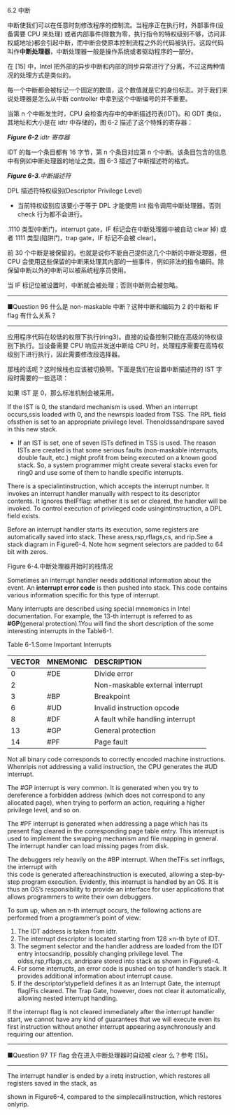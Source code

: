 6.2 中断

中断使我们可以在任意时刻修改程序的控制流。当程序正在执行时，外部事件\(设备需要 CPU 来处理\) 或者内部事件\(除数为零，执行指令的特权级别不够，访问非权威地址\)都会引起中断，而中断会使原本控制流程之外的代码被执行。这段代码叫作**中断处理器**，中断处理器一般是操作系统或者驱动程序的一部分。

在 \[15\] 中，Intel 把外部的异步中断和内部的同步异常进行了分离，不过这两种情况的处理方式是类似的。

每一个中断都会被标记一个固定的数值，这个数值就是它的身份标志。对于我们来说处理器是怎么从中断 controller 中拿到这个中断编号的并不重要。

当第 n 个中断发生时，CPU 会检查内存中的中断描述符表\(IDT\)。和 GDT 类似，其地址和大小是在 idtr 中存储的，图 6-2 描述了这个特殊的寄存器：



_**Figure 6-2**.idtr 寄存器_

IDT 的每一个条目都有 16 字节，第 n 个条目对应第 n 个中断。该条目包含的信息中有例如中断处理器的地址之类。图 6-3 描述了中断描述符的格式。



_**Figure 6-3**.中断描述符_

DPL 描述符特权级别\(Descriptor Privilege Level\)

* 当前特权级别应该要小于等于 DPL 才能使用 int 指令调用中断处理器。否则 check 行为都不会进行。

.1110 类型\(中断门，interrupt gate，IF 标记会在中断处理器中被自动 clear 掉\) 或者 1111 类型\(陷阱门，trap gate，IF 标记不会被 clear\)。

前 30 个中断是被保留的。也就是说你不能自己提供这几个中断的中断处理器，但 CPU 会使用这些保留的中断来处理其内部的一些事件，例如非法的指令编码。除保留中断以外的中断可以被系统程序员使用。

当 IF 标记位被设置时，中断就会被处理；否则中断则会被忽略。

---

 ■Question 96 什么是 non-maskable 中断？这种中断和编码为 2 的中断和 IF flag 有什么关系？

---

应用程序代码在较低的权限下执行\(ring3\)。直接的设备控制只能在高级的特权级别下执行。当设备需要 CPU 响应并发送中断给 CPU 时，处理程序需要在高特权级别下进行执行，因此需要修改段选择器。

那栈的话呢？这时候栈也应该被切换啊。下面是我们在设置中断描述符的 IST 字段时需要的一些选项：

如果 IST 是 0，那么标准机制会被采用。

If the IST is 0, the standard mechanism is used. When an interrupt occurs,ssis loaded with 0, and the newrspis loaded from TSS. The RPL field ofssthen is set to an appropriate privilege level. Thenoldssandrspare saved in this new stack.

* If an IST is set, one of seven ISTs defined in TSS is used. The reason ISTs are created is that some serious faults \(non-maskable interrupts, double fault, etc.\) might profit from being executed on a known good stack. So, a system programmer might create several stacks even for ring0 and use some of them to handle specific interrupts.

There is a specialintinstruction, which accepts the interrupt number. It invokes an interrupt handler manually with respect to its descriptor contents. It ignores theIFflag: whether it is set or cleared, the handler will be invoked. To control execution of privileged code usingintinstruction, a DPL field exists.

Before an interrupt handler starts its execution, some registers are automatically saved into stack. These aress,rsp,rflags,cs, and rip.See a stack diagram in Figure6-4. Note how segment selectors are padded to 64 bit with zeros.

Figure 6-4.中断处理器开始时的栈情况

Sometimes an interrupt handler needs additional information about the event. An **interrupt error code** is then pushed into stack. This code contains various information specific for this type of interrupt.

Many interrupts are described using special mnemonics in Intel documentation. For example, the 13-th interrupt is referred to as **\#GP**\(general protection\).1You will find the short description of the some interesting interrupts in the Table6-1.

Table 6-1.Some Important Interrupts

| VECTOR | MNEMONIC | DESCRIPTION |
| :--- | :--- | :--- |
| 0 | \#DE | Divide error |
| 2 |  | Non-maskable external interrupt |
| 3 | \#BP | Breakpoint |
| 6 | \#UD | Invalid instruction opcode |
| 8 | \#DF | A fault while handling interrupt |
| 13 | \#GP | General protection |
| 14 | \#PF | Page fault |

Not all binary code corresponds to correctly encoded machine instructions. Whenripis not addressing a valid instruction, the CPU generates the \#UD interrupt.

The \#GP interrupt is very common. It is generated when you try to dereference a forbidden address \(which does not correspond to any allocated page\), when trying to perform an action, requiring a higher privilege level, and so on.

The \#PF interrupt is generated when addressing a page which has its present flag cleared in the corresponding page table entry. This interrupt is used to implement the swapping mechanism and file mapping in general. The interrupt handler can load missing pages from disk.

The debuggers rely heavily on the \#BP interrupt. When theTFis set inrflags, the interrupt with  
 this code is generated aftereachinstruction is executed, allowing a step-by-step program execution. Evidently, this interrupt is handled by an OS. It is thus an OS’s responsibility to provide an interface for user applications that allows programmers to write their own debuggers.

To sum up, when an n-th interrupt occurs, the following actions are performed from a programmer’s point of view:

1. The IDT address is taken from idtr.
2. The interrupt descriptor is located starting from 128 ×n-th byte of IDT.
3. The segment selector and the handler address are loaded from the IDT entry intocsandrip, possibly changing privilege level. The oldss,rsp,rflags,cs, andripare stored into stack as shown in Figure6-4.
4. For some interrupts, an error code is pushed on top of handler’s stack. It provides additional information about interrupt cause.
5. If the descriptor’stypefield defines it as an Interrupt Gate, the interrupt flagIFis cleared. The Trap Gate, however, does not clear it automatically, allowing nested interrupt handling.

If the interrupt flag is not cleared immediately after the interrupt handler start, we cannot have any kind of guarantees that we will execute even its first instruction without another interrupt appearing asynchronously and requiring our attention.

---

■Question 97 TF flag 会在进入中断处理器时自动被 clear 么？参考 \[15\]。

---

The interrupt handler is ended by a iretq instruction, which restores all registers saved in the stack, as

shown in Figure6-4, compared to the simplecallinstruction, which restores onlyrip.

